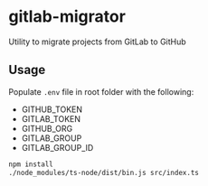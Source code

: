 # gitlab-migrator
Utility to migrate projects from GitLab to GitHub

## Usage

Populate `.env` file in root folder with the following:
- GITHUB_TOKEN
- GITLAB_TOKEN
- GITHUB_ORG
- GITLAB_GROUP
- GITLAB_GROUP_ID

```bash
npm install
./node_modules/ts-node/dist/bin.js src/index.ts
```